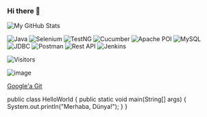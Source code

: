 ### Hi there 👋

![My GitHub Stats](https://github-readme-stats.vercel.app/api?username=Snmtechno&show_icons=true&theme=radical)

![Java](https://img.shields.io/badge/-Java-red?style=flat&logo=java)
![Selenium](https://img.shields.io/badge/-Selenium-green?style=flat&logo=selenium)
![TestNG](https://img.shields.io/badge/-TestNG-green?style=flat)
![Cucumber](https://img.shields.io/badge/-Cucumber-green?style=flat&logo=cucumber)
![Apache POI](https://img.shields.io/badge/-ApachePOI-blue?style=flat)
![MySQL](https://img.shields.io/badge/-MySQL-blue?style=flat&logo=mysql)
![JDBC](https://img.shields.io/badge/-JDBC-orange?style=flat)
![Postman](https://img.shields.io/badge/-Postman-red?style=flat&logo=postman)
![Rest API](https://img.shields.io/badge/-RestAPI-brightgreen?style=flat)
![Jenkins](https://img.shields.io/badge/-Jenkins-black?style=flat&logo=jenkins)



![Visitors](https://visitor-badge.laobi.icu/badge?page_id=Snmtechno.Snmtechno)

![image](https://github.com/Snmtechno/Snmtechno/assets/141073223/0da14df3-2d9c-47ed-83bb-6a7c300a3f53)

[Google'a Git](https://www.google.com)


public class HelloWorld {
    public static void main(String[] args) {
        System.out.println("Merhaba, Dünya!");
    }
}


